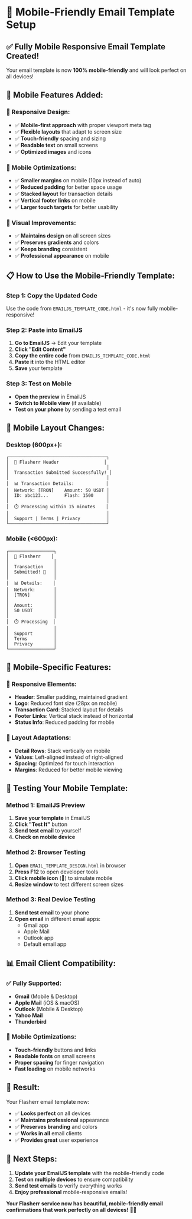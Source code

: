 # 📱 Mobile-Friendly Email Template Setup

## ✅ **Fully Mobile Responsive Email Template Created!**

Your email template is now **100% mobile-friendly** and will look perfect on all devices!

## 🎯 **Mobile Features Added:**

### **📱 Responsive Design:**
- ✅ **Mobile-first approach** with proper viewport meta tag
- ✅ **Flexible layouts** that adapt to screen size
- ✅ **Touch-friendly** spacing and sizing
- ✅ **Readable text** on small screens
- ✅ **Optimized images** and icons

### **📐 Mobile Optimizations:**
- ✅ **Smaller margins** on mobile (10px instead of auto)
- ✅ **Reduced padding** for better space usage
- ✅ **Stacked layout** for transaction details
- ✅ **Vertical footer links** on mobile
- ✅ **Larger touch targets** for better usability

### **🎨 Visual Improvements:**
- ✅ **Maintains design** on all screen sizes
- ✅ **Preserves gradients** and colors
- ✅ **Keeps branding** consistent
- ✅ **Professional appearance** on mobile

## 📋 **How to Use the Mobile-Friendly Template:**

### **Step 1: Copy the Updated Code**
Use the code from `EMAILJS_TEMPLATE_CODE.html` - it's now fully mobile-responsive!

### **Step 2: Paste into EmailJS**
1. **Go to EmailJS** → Edit your template
2. **Click "Edit Content"**
3. **Copy the entire code** from `EMAILJS_TEMPLATE_CODE.html`
4. **Paste it** into the HTML editor
5. **Save** your template

### **Step 3: Test on Mobile**
- **Open the preview** in EmailJS
- **Switch to Mobile view** (if available)
- **Test on your phone** by sending a test email

## 📱 **Mobile Layout Changes:**

### **Desktop (600px+):**
```
┌─────────────────────────────────────┐
│  🎨 Flasherr Header                 │
│                                     │
│  Transaction Submitted Successfully! │
│                                     │
│  📊 Transaction Details:            │
│  Network: [TRON]    Amount: 50 USDT │
│  ID: abc123...      Flash: 1500     │
│                                     │
│  ⏱️ Processing within 15 minutes    │
│                                     │
│  Support | Terms | Privacy          │
└─────────────────────────────────────┘
```

### **Mobile (<600px):**
```
┌─────────────────┐
│  🎨 Flasherr    │
│                 │
│  Transaction    │
│  Submitted! 🎉   │
│                 │
│  📊 Details:    │
│  Network:       │
│  [TRON]         │
│                 │
│  Amount:        │
│  50 USDT        │
│                 │
│  ⏱️ Processing  │
│                 │
│  Support        │
│  Terms          │
│  Privacy        │
└─────────────────┘
```

## 🎨 **Mobile-Specific Features:**

### **📱 Responsive Elements:**
- **Header**: Smaller padding, maintained gradient
- **Logo**: Reduced font size (28px on mobile)
- **Transaction Card**: Stacked layout for details
- **Footer Links**: Vertical stack instead of horizontal
- **Status Info**: Reduced padding for mobile

### **📐 Layout Adaptations:**
- **Detail Rows**: Stack vertically on mobile
- **Values**: Left-aligned instead of right-aligned
- **Spacing**: Optimized for touch interaction
- **Margins**: Reduced for better mobile viewing

## 🧪 **Testing Your Mobile Template:**

### **Method 1: EmailJS Preview**
1. **Save your template** in EmailJS
2. **Click "Test It"** button
3. **Send test email** to yourself
4. **Check on mobile device**

### **Method 2: Browser Testing**
1. **Open** `EMAIL_TEMPLATE_DESIGN.html` in browser
2. **Press F12** to open developer tools
3. **Click mobile icon** (📱) to simulate mobile
4. **Resize window** to test different screen sizes

### **Method 3: Real Device Testing**
1. **Send test email** to your phone
2. **Open email** in different email apps:
   - Gmail app
   - Apple Mail
   - Outlook app
   - Default email app

## 📊 **Email Client Compatibility:**

### **✅ Fully Supported:**
- **Gmail** (Mobile & Desktop)
- **Apple Mail** (iOS & macOS)
- **Outlook** (Mobile & Desktop)
- **Yahoo Mail**
- **Thunderbird**

### **📱 Mobile Optimizations:**
- **Touch-friendly** buttons and links
- **Readable fonts** on small screens
- **Proper spacing** for finger navigation
- **Fast loading** on mobile networks

## 🎉 **Result:**

Your Flasherr email template now:
- ✅ **Looks perfect** on all devices
- ✅ **Maintains professional** appearance
- ✅ **Preserves branding** and colors
- ✅ **Works in all** email clients
- ✅ **Provides great** user experience

## 🚀 **Next Steps:**

1. **Update your EmailJS template** with the mobile-friendly code
2. **Test on multiple devices** to ensure compatibility
3. **Send test emails** to verify everything works
4. **Enjoy professional** mobile-responsive emails!

**Your Flasherr service now has beautiful, mobile-friendly email confirmations that work perfectly on all devices!** 📱✨
